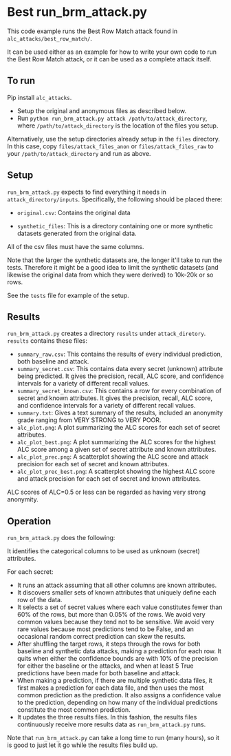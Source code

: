 # Best run_brm_attack.py

This code example runs the Best Row Match attack found in `alc_attacks/best_row_match/`.

It can be used either as an example for how to write your own code to run the Best Row Match attack, or it can be used as a complete attack itself.

## To run

Pip install `alc_attacks`.

* Setup the original and anonymous files as described below.
* Run `python run_brm_attack.py attack /path/to/attack_directory`, where `/path/to/attack_directory` is the location of the files you setup.

Alternatively, use the setup directories already setup in the `files` directory. In this case, copy `files/attack_files_anon` or `files/attack_files_raw` to your `/path/to/attack_directory` and run as above.

## Setup

`run_brm_attack.py` expects to find everything it needs in `attack_directory/inputs`. Specifically, the following should be placed there:

* `original.csv`: Contains the original data

* `synthetic_files`: This is a directory containing one or more synthetic datasets generated from the original data.

All of the csv files must have the same columns.

Note that the larger the synthetic datasets are, the longer it'll take to run the tests. Therefore it might be a good idea to limit the synthetic datasets (and likewise the original data from which they were derived) to 10k-20k or so rows.

See the `tests` file for example of the setup.


## Results

`run_brm_attack.py` creates a directory `results` under `attack_diretory`. `results` contains these files:

* `summary_raw.csv`: This contains the results of every individual prediction, both baseline and attack.
* `summary_secret.csv`: This contains data every secret (unknown) attribute being predicted. It gives the precision, recall, ALC score, and confidence intervals for a variety of different recall values.
* `summary_secret_known.csv`: This contains a row for every combination of secret and known attributes. It gives the precision, recall, ALC score, and confidence intervals for a variety of different recall values.
* `summary.txt`: Gives a text summary of the results, included an anonymity grade ranging from VERY STRONG to VERY POOR.
* `alc_plot.png`: A plot summarizing the ALC scores for each set of secret attributes.
* `alc_plot_best.png`: A plot summarizing the ALC scores for the highest ALC score among a given set of secret attribute and known attributes.
* `alc_plot_prec.png`: A scatterplot showing the ALC score and attack precision for each set of secret and known attributes.
* `alc_plot_prec_best.png`: A scatterplot showing the highest ALC score and attack precision for each set of secret and known attributes.

ALC scores of ALC=0.5 or less can be regarded as having very strong anonymity.

## Operation

`run_brm_attack.py` does the following:

It identifies the categorical columns to be used as unknown (secret) attributes.

For each secret:

* It runs an attack assuming that all other columns are known attributes.
* It discovers smaller sets of known attributes that uniquely define each row of the data.
* It selects a set of secret values where each value constitutes fewer than 60% of the rows, but more than 0.05% of the rows. We avoid very common values because they tend not to be sensitive. We avoid very rare values because most predictions tend to be False, and an occasional random correct prediction can skew the results.
* After shuffling the target rows, it steps through the rows for both baseline and synthetic data attacks, making a prediction for each row. It quits when either the confidence bounds are with 10% of the precision for either the baseline or the attacks, and when at least 5 True predictions have been made for both baseline and attack.
* When making a prediction, if there are multiple synthetic data files, it first makes a prediction for each data file, and then uses the most common prediction as the prediction. It also assigns a confidence value to the prediction, depending on how many of the individual predictions constitute the most common prediction.
* It updates the three results files. In this fashion, the results files continuously receive more results data as `run_brm_attack.py` runs.

Note that `run_brm_attack.py` can take a long time to run (many hours), so it is good to just let it go while the results files build up.